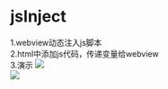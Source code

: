 # jsInject
  1.webview动态注入js脚本<br>
  2.html中添加js代码，传递变量给webview<br>
  3.演示
  ![](https://github.com/tohsj0806/jsInject/tree/master/app/src/main/res/2.png)  
  ![](https://github.com/tohsj0806/jsInject/tree/master/app/src/main/res/1.png) 
     
